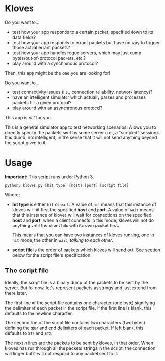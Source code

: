 # Kloves

Do you want to...  
 * test how your app responds to a certain packet, specified down to its data fields?
 * test how your app responds to errant packets but have no way to trigger those actual errant packets?
 * test how your app handles rogue servers, which may just dump bytes/out-of-protocol packets, etc.?
 * play around with a synchronous protocol?

Then, this app might be the one you are looking for!

Do you want to...  
 * test connectivity issues (i.e., connection reliability, network latency)?
 * have an intelligent simulator which actually parses and processes packets for a given protocol?
 * play around with an asynchronous protocol?

This app is _not_ for you.

This is a general simulator app to test networking scenarios. Allows you to directly specify the packets
sent by some server (i.e., a "scripted" session). It is dumb, not intelligent, in the sense that it will
not send anything beyond the script given to it.

# Usage

**Important:** This script runs under Python 3.

    python3 kloves.py [hit type] [host] [port] [script file]

Where:
 * **hit type** is either `hit` or `wait`. A value of `hit` means that this instance of kloves will hit
   first the specified **host** and **port**. A value of `wait` means that this instance of kloves will
   wait for connections on the specified **host** and **port**; when a client connects in this mode,
   kloves will not do anything until the client hits with its own packet first.

   This means that you can have two instances of kloves running, one in `hit` mode, the other in `wait`,
   _talking to each other_.
  * **script file** is the order of packets which kloves will send out. See section below for the script
    file's specification.

## The script file

Ideally, the script file is a binary dump of the packets to be sent by the server. But for now, let's
represent packets as strings and just extend from there later.

The first line of the script file contains one character (one byte) signifying the delimiter of each packet
in the script file. If the first line is blank, this defaults to the newline character.

The second line of the script file contains two characters (two bytes) defining the star and end delimiters
of each packet. If left blank, this defaults to `STX` and `ETX`.

The next _n_ lines are the packets to be sent by kloves, in that order. When kloves has run through all the
packets strings in the script, the connection will linger but it will not respond to any packet sent to it.

